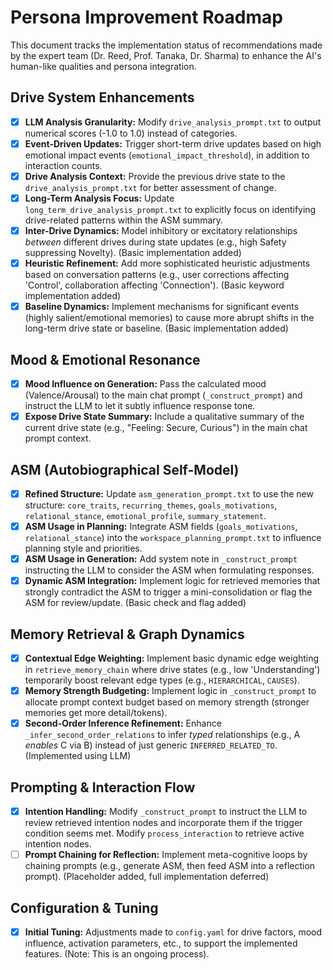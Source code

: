 # Persona Improvement Roadmap

This document tracks the implementation status of recommendations made by the expert team (Dr. Reed, Prof. Tanaka, Dr. Sharma) to enhance the AI's human-like qualities and persona integration.

## Drive System Enhancements

*   [x] **LLM Analysis Granularity:** Modify `drive_analysis_prompt.txt` to output numerical scores (-1.0 to 1.0) instead of categories.
*   [x] **Event-Driven Updates:** Trigger short-term drive updates based on high emotional impact events (`emotional_impact_threshold`), in addition to interaction counts.
*   [x] **Drive Analysis Context:** Provide the previous drive state to the `drive_analysis_prompt.txt` for better assessment of change.
*   [x] **Long-Term Analysis Focus:** Update `long_term_drive_analysis_prompt.txt` to explicitly focus on identifying drive-related patterns within the ASM summary.
*   [x] **Inter-Drive Dynamics:** Model inhibitory or excitatory relationships *between* different drives during state updates (e.g., high Safety suppressing Novelty). (Basic implementation added)
*   [x] **Heuristic Refinement:** Add more sophisticated heuristic adjustments based on conversation patterns (e.g., user corrections affecting 'Control', collaboration affecting 'Connection'). (Basic keyword implementation added)
*   [x] **Baseline Dynamics:** Implement mechanisms for significant events (highly salient/emotional memories) to cause more abrupt shifts in the long-term drive state or baseline. (Basic implementation added)

## Mood & Emotional Resonance

*   [x] **Mood Influence on Generation:** Pass the calculated mood (Valence/Arousal) to the main chat prompt (`_construct_prompt`) and instruct the LLM to let it subtly influence response tone.
*   [x] **Expose Drive State Summary:** Include a qualitative summary of the current drive state (e.g., "Feeling: Secure, Curious") in the main chat prompt context.

## ASM (Autobiographical Self-Model)

*   [x] **Refined Structure:** Update `asm_generation_prompt.txt` to use the new structure: `core_traits`, `recurring_themes`, `goals_motivations`, `relational_stance`, `emotional_profile`, `summary_statement`.
*   [x] **ASM Usage in Planning:** Integrate ASM fields (`goals_motivations`, `relational_stance`) into the `workspace_planning_prompt.txt` to influence planning style and priorities.
*   [x] **ASM Usage in Generation:** Add system note in `_construct_prompt` instructing the LLM to consider the ASM when formulating responses.
*   [x] **Dynamic ASM Integration:** Implement logic for retrieved memories that strongly contradict the ASM to trigger a mini-consolidation or flag the ASM for review/update. (Basic check and flag added)

## Memory Retrieval & Graph Dynamics

*   [x] **Contextual Edge Weighting:** Implement basic dynamic edge weighting in `retrieve_memory_chain` where drive states (e.g., low 'Understanding') temporarily boost relevant edge types (e.g., `HIERARCHICAL`, `CAUSES`).
*   [x] **Memory Strength Budgeting:** Implement logic in `_construct_prompt` to allocate prompt context budget based on memory strength (stronger memories get more detail/tokens).
*   [x] **Second-Order Inference Refinement:** Enhance `_infer_second_order_relations` to infer *typed* relationships (e.g., A *enables* C via B) instead of just generic `INFERRED_RELATED_TO`. (Implemented using LLM)

## Prompting & Interaction Flow

*   [x] **Intention Handling:** Modify `_construct_prompt` to instruct the LLM to review retrieved intention nodes and incorporate them if the trigger condition seems met. Modify `process_interaction` to retrieve active intention nodes.
*   [ ] **Prompt Chaining for Reflection:** Implement meta-cognitive loops by chaining prompts (e.g., generate ASM, then feed ASM into a reflection prompt). (Placeholder added, full implementation deferred)

## Configuration & Tuning

*   [x] **Initial Tuning:** Adjustments made to `config.yaml` for drive factors, mood influence, activation parameters, etc., to support the implemented features. (Note: This is an ongoing process).
